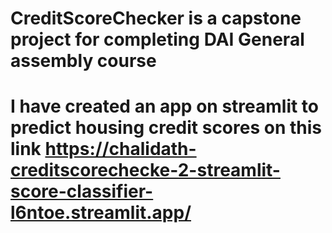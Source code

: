 # CreditScoreChecker is a capstone project for completing DAI General assembly course
# I have created an app on streamlit to predict housing credit scores on this link https://chalidath-creditscorechecke-2-streamlit-score-classifier-l6ntoe.streamlit.app/
